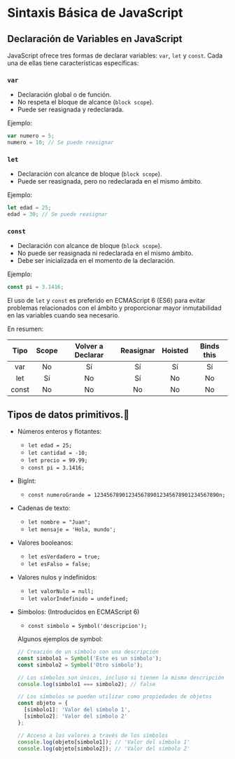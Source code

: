 # **Sintaxis Básica de JavaScript**

## Declaración de Variables en JavaScript

JavaScript ofrece tres formas de declarar variables: `var`, `let` y `const`. Cada una de ellas tiene características específicas:

### `var`

- Declaración global o de función.
- No respeta el bloque de alcance (`block scope`).
- Puede ser reasignada y redeclarada.

Ejemplo:

```javascript
var numero = 5;
numero = 10; // Se puede reasignar
```

### `let`

- Declaración con alcance de bloque (`block scope`).
- Puede ser reasignada, pero no redeclarada en el mismo ámbito.

Ejemplo:

```javascript
let edad = 25;
edad = 30; // Se puede reasignar
```

### `const`

- Declaración con alcance de bloque (`block scope`).
- No puede ser reasignada ni redeclarada en el mismo ámbito.
- Debe ser inicializada en el momento de la declaración.

Ejemplo:

```javascript
const pi = 3.1416;
```

El uso de `let` y `const` es preferido en ECMAScript 6 (ES6) para evitar problemas relacionados con el ámbito y proporcionar mayor inmutabilidad en las variables cuando sea necesario.

En resumen: 

| Tipo   | Scope | Volver a Declarar | Reasignar | Hoisted  | Binds this |
|:------:|:-----:|:-----------------:|:---------:|:--------:|:----------:|
| var    |   No  |       Sí          |     Sí    |    Sí    |     Sí     |
| let    |   Sí  |       No          |     Sí    |    No    |     No     |
| const  |   No  |       No          |     No    |    No    |     No     |



## Tipos de datos primitivos.💎

- Números enteros y flotantes:
  - `let edad = 25;`
  - `let cantidad = -10;`
  - `let precio = 99.99;`
  - `const pi = 3.1416;`

- BigInt:
  - `const numeroGrande = 1234567890123456789012345678901234567890n;`

- Cadenas de texto:
  - `let nombre = "Juan";`
  - `let mensaje = 'Hola, mundo';`

- Valores booleanos:
  - `let esVerdadero = true;`
  - `let esFalso = false;`

- Valores nulos y indefinidos:
  - `let valorNulo = null;`
  - `let valorIndefinido = undefined;`

- Símbolos: (Introducidos en ECMAScript 6)
  - `const simbolo = Symbol('descripcion');`

  Algunos ejemplos de symbol:

  ```javascript
  // Creación de un símbolo con una descripción
  const simbolo1 = Symbol('Este es un símbolo');
  const simbolo2 = Symbol('Otro símbolo');

  // Los símbolos son únicos, incluso si tienen la misma descripción
  console.log(simbolo1 === simbolo2); // false

  // Los símbolos se pueden utilizar como propiedades de objetos
  const objeto = {
    [simbolo1]: 'Valor del símbolo 1',
    [simbolo2]: 'Valor del símbolo 2'
  };

  // Acceso a los valores a través de los símbolos
  console.log(objeto[simbolo1]); // 'Valor del símbolo 1'
  console.log(objeto[simbolo2]); // 'Valor del símbolo 2'

